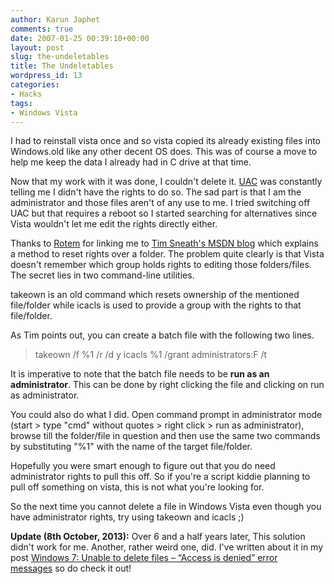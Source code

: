 ```yaml
---
author: Karun Japhet
comments: true
date: 2007-01-25 00:39:10+00:00
layout: post
slug: the-undeletables
title: The Undeletables
wordpress_id: 13
categories:
- Hacks
tags:
- Windows Vista
---
```


I had to reinstall vista once and so vista copied its already existing files into Windows.old like any other decent OS does. This was of course a move to help me keep the data I already had in C drive at that time.

Now that my work with it was done, I couldn't delete it. [UAC](http://en.wikipedia.org/wiki/User_Account_Control) was constantly telling me I didn't have the rights to do so. The sad part is that I am the administrator and those files aren't of any use to me. I tried switching off UAC but that requires a reboot so I started searching for alternatives since Vista wouldn't let me edit the rights directly either.

Thanks to [Rotem](http://msghelp.net/member.php?action=profile&uid=2577) for linking me to [Tim Sneath's MSDN blog](http://blogs.msdn.com/tims/) which explains a method to reset rights over a folder.
The problem quite clearly is that Vista doesn't remember which group holds rights to editing those folders/files.
The secret lies in two command-line utilities.

takeown is an old command which resets ownership of the mentioned file/folder while icacls is used to provide a group with the rights to that file/folder.

As Tim points out, you can create a batch file with the following two lines.


<blockquote>takeown /f %1 /r /d y
icacls %1 /grant administrators:F /t</blockquote>


It is imperative to note that the batch file needs to be **run as an administrator**. This can be done by right clicking the file and clicking on run as administrator.

You could also do what I did. Open command prompt in administrator mode (start > type "cmd" without quotes > right click > run as administrator), browse till the folder/file in question and then use the same two commands by substituting "%1" with the name of the target file/folder.

Hopefully you were smart enough to figure out that you do need administrator rights to pull this off. So if you're a script kiddie planning to pull off something on vista, this is not what you're looking for.

So the next time you cannot delete a file in Windows Vista even though you have administrator rights, try using takeown and icacls ;)

**Update (8th October, 2013):** Over 6 and a half years later, This solution didn't work for me. Another, rather weird one, did. I've written about it in my post [Windows 7: Unable to delete files – “Access is denied” error messages](http://karunab.com/2013/10/08/windows-7-unable-to-delete-files-access-is-denied-error-messages/) so do check it out!
